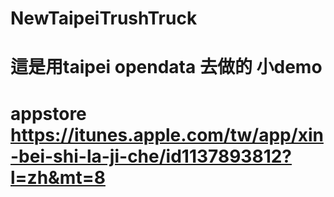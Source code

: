 # NewTaipeiTrushTruck
# 這是用taipei opendata 去做的 小demo
# appstore  https://itunes.apple.com/tw/app/xin-bei-shi-la-ji-che/id1137893812?l=zh&mt=8
